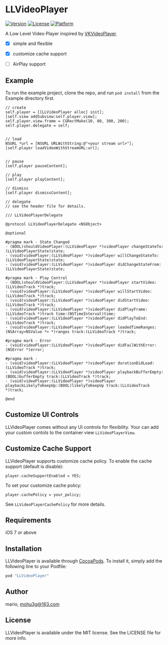 # LLVideoPlayer

[![Version](https://img.shields.io/cocoapods/v/LLVideoPlayer.svg?style=flat)](http://cocoapods.org/pods/LLVideoPlayer)
[![License](https://img.shields.io/cocoapods/l/LLVideoPlayer.svg?style=flat)](http://cocoapods.org/pods/LLVideoPlayer)
[![Platform](https://img.shields.io/cocoapods/p/LLVideoPlayer.svg?style=flat)](http://cocoapods.org/pods/LLVideoPlayer)

A Low Level Video Player inspired by [VKVideoPlayer](https://github.com/viki-org/VKVideoPlayer).



- [x] simple and flexible
- [x] customize cache support
- [ ] AirPlay support


## Example

To run the example project, clone the repo, and run `pod install` from the Example directory first.

```
// create
self.player = [[LLVideoPlayer alloc] init];
[self.view addSubview:self.player.view];
self.player.view.frame = CGRectMake(10, 80, 300, 200);
self.player.delegate = self;


// load
NSURL *url = [NSURL URLWithString:@"<your stream url>"];  
[self.player loadVideoWithStreamURL:url];


// pause
[self.player pauseContent];

// play
[self.player playContent];

// dismiss
[self.player dismissContent];

// delegate
// see the header file for details.
```

```
/// LLVideoPlayerDelegate

@protocol LLVideoPlayerDelegate <NSObject>

@optional

#pragma mark - State Changed
- (BOOL)shouldVideoPlayer:(LLVideoPlayer *)videoPlayer changeStateTo:(LLVideoPlayerState)state;
- (void)videoPlayer:(LLVideoPlayer *)videoPlayer willChangeStateTo:(LLVideoPlayerState)state;
- (void)videoPlayer:(LLVideoPlayer *)videoPlayer didChangeStateFrom:(LLVideoPlayerState)state;

#pragma mark - Play Control
- (BOOL)shouldVideoPlayer:(LLVideoPlayer *)videoPlayer startVideo:(LLVideoTrack *)track;
- (void)videoPlayer:(LLVideoPlayer *)videoPlayer willStartVideo:(LLVideoTrack *)track;
- (void)videoPlayer:(LLVideoPlayer *)videoPlayer didStartVideo:(LLVideoTrack *)track;
- (void)videoPlayer:(LLVideoPlayer *)videoPlayer didPlayFrame:(LLVideoTrack *)track time:(NSTimeInterval)time;
- (void)videoPlayer:(LLVideoPlayer *)videoPlayer didPlayToEnd:(LLVideoTrack *)track;
- (void)videoPlayer:(LLVideoPlayer *)videoPlayer loadedTimeRanges:(NSArray<NSValue *> *)ranges track:(LLVideoTrack *)track;

#pragma mark - Error
- (void)videoPlayer:(LLVideoPlayer *)videoPlayer didFailWithError:(NSError *)error;

#pragma mark - 
- (void)videoPlayer:(LLVideoPlayer *)videoPlayer durationDidLoad:(LLVideoTrack *)track;
- (void)videoPlayer:(LLVideoPlayer *)videoPlayer playbackBufferEmpty:(BOOL)bufferEmpty track:(LLVideoTrack *)track;
- (void)videoPlayer:(LLVideoPlayer *)videoPlayer playbackLikelyToKeepUp:(BOOL)likelyToKeepUp track:(LLVideoTrack *)track;

@end
```

## Customize UI Controls

LLVideoPlayer comes without any UI controls for flexibility. Your can add your custom contols to the container view `LLVideoPlayerView`.

## Customize Cache Support

LLVideoPlayer supports customize cache policy. To enable the cache support (default is disable):

```
player.cacheSupportEnabled = YES;
```

To set your customize cache policy:

```
player.cachePolicy = your_policy;
```

See `LLVideoPlayerCachePolicy` for more details.

## Requirements

iOS 7 or above

## Installation

LLVideoPlayer is available through [CocoaPods](http://cocoapods.org). To install
it, simply add the following line to your Podfile:

```ruby
pod "LLVideoPlayer"
```

## Author

mario, mohu3g@163.com

## License

LLVideoPlayer is available under the MIT license. See the LICENSE file for more info.
